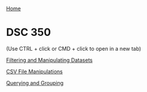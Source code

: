 [Home](https://llmechling.github.io/lara_mechling.github.io/)

# DSC 350

(Use CTRL + click or CMD + click to open in a new tab)

[Filtering and Manipulating Datasets](https://llmechling.github.io/lara_mechling.github.io/docs/jupyter/filtering_dataset.html)

[CSV File Manipulations](https://llmechling.github.io/lara_mechling.github.io/docs/jupyter/csv_file_manipulations.html)

[Querying and Grouping](https://llmechling.github.io/lara_mechling.github.io/docs/jupyter/querying_grouping.html)
